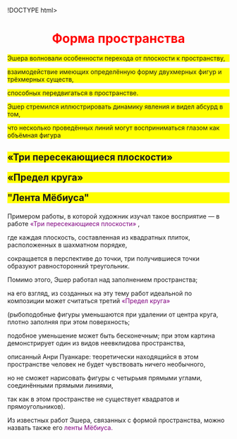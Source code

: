 !DOCTYPE html>

<head>
<style>
div p {
background:yellow;
div content {
background:yelow;
</style>
</head>
<body>
<h1> <center> <font color="red"> Форма пространства </font> </center> </h1> 
<div> <content>
<p> Эшера волновали особенности перехода от плоскости к пространству, </p>
<p>взаимодействие имеющих определённую форму двухмерных фигур и трёхмерных существ, </p>
<p>способных передвигаться в пространстве.</p>
 <p>Эшер стремился иллюстрировать динамику явления и видел абсурд в том,</p>
 <p>что несколько проведённых линий могут восприниматься глазом как объёмная фигура </div> </content> 
</p> <div> <h2>
<p> «Три пересекающиеся плоскости» </p>
<p> «Предел круга» </p>
<section> <p> "Лента Мёбиуса" 
</p> </section> </div> </h2>
<p> Примером работы, в которой художник изучал такое восприятие — в работе <span style="color:purple;">«Три пересекающиеся плоскости» </span>,</p> 
<p>где каждая плоскость, составленная из квадратных плиток, расположенных в шахматном порядке, </p>
<p>сокращается в перспективе до точки, три получившиеся точки образуют равносторонний треугольник. </p>
 <p>Помимо этого, Эшер работал над заполнением пространства; </p> 
 <p>на его взгляд, из созданных на эту тему работ идеальной по композиции может считаться третий <span style="color:purple;">«Предел круга» </span> </p> 
 <p>(рыбоподобные фигуры уменьшаются при удалении от центра круга, плотно заполняя при этом поверхность;</p>
 <p> подобное уменьшение может быть бесконечным; при этом картина демонстрирует один из видов неевклидова пространства,</p>
 <p> описанный Анри Пуанкаре: теоретически находящийся в этом пространстве человек не будет чувствовать ничего необычного,</p>
 <p> но не сможет нарисовать фигуры с четырьмя прямыми углами, соединёнными прямыми линиями, </p>
  <p> так как в этом пространстве не существует квадратов и прямоугольников).</p>
<p> Из известных работ Эшера, связанных с формой пространства, можно назвать также его <span style="color:purple;">ленты Мёбиуса.</span> </p> 
</body>
</html>
